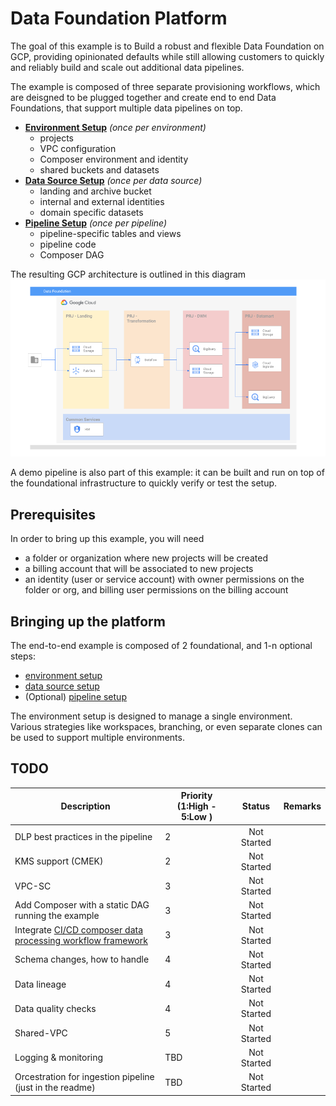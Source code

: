 # Data Foundation Platform

The goal of this example is to Build a robust and flexible Data Foundation on GCP, providing opinionated defaults while still allowing customers to quickly and reliably build and scale out additional data pipelines.

The example is composed of three separate provisioning workflows, which are deisgned to be plugged together and create end to end Data Foundations, that support multiple data pipelines on top.

- **[Environment Setup](./environment/)**
  *(once per environment)*
  - projects
  - VPC configuration
  - Composer environment and identity
  - shared buckets and datasets
- **[Data Source Setup](./datasource)**
  *(once per data source)*
  - landing and archive bucket
  - internal and external identities
  - domain specific datasets
- **[Pipeline Setup](./pipeline)**
  *(once per pipeline)*
  - pipeline-specific tables and views
  - pipeline code
  - Composer DAG

The resulting GCP architecture is outlined in this diagram
![Target architecture](./resources/diagram.png)

A demo pipeline is also part of this example: it can be built and run on top of the foundational infrastructure to quickly verify or test the setup.

## Prerequisites

In order to bring up this example, you will need

- a folder or organization where new projects will be created
- a billing account that will be associated to new projects
- an identity (user or service account) with owner permissions on the folder or org, and billing user permissions on the billing account

## Bringing up the platform

The end-to-end example is composed of 2 foundational, and 1-n optional steps:

- [environment setup](./environment/)
- [data source setup](./datasource/)
- (Optional) [pipeline setup](./pipeline/)

The environment setup is designed to manage a single environment. Various strategies like workspaces, branching, or even separate clones can be used to support multiple environments.

## TODO

| Description | Priority (1:High - 5:Low ) | Status | Remarks |
|-------------|----------|:------:|---------|
| DLP best practices in the pipeline | 2 | Not Started |   |
| KMS support (CMEK) | 2 | Not Started |   |
| VPC-SC | 3 | Not Started |   |
| Add Composer with a static DAG running the example | 3 | Not Started |   |
| Integrate [CI/CD composer data processing workflow framework](https://github.com/jaketf/ci-cd-for-data-processing-workflow) | 3 | Not Started |   |
| Schema changes, how to handle | 4 | Not Started |   |
| Data lineage | 4 | Not Started |   |
| Data quality checks | 4 | Not Started |   |
| Shared-VPC | 5 | Not Started |   |
| Logging & monitoring | TBD | Not Started |   |
| Orcestration for ingestion pipeline (just in the readme) | TBD | Not Started |   |
